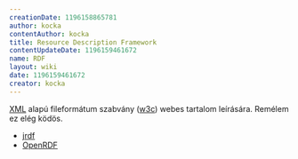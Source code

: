 ```yaml
---
creationDate: 1196158865781 
author: kocka 
contentAuthor: kocka 
title: Resource Description Framework 
contentUpdateDate: 1196159461672 
name: RDF 
layout: wiki 
date: 1196159461672 
creator: kocka 
---
```

[XML](XML.html) alapú fileformátum szabvány ([w3c](w3c.html)) webes tartalom leírására. Remélem ez elég ködös.

*   [jrdf](Missing.html)
*   [OpenRDF](Missing.html)




